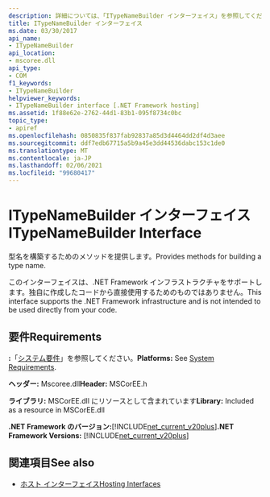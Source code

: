 ```yaml
---
description: 詳細については、「ITypeNameBuilder インターフェイス」を参照してください。
title: ITypeNameBuilder インターフェイス
ms.date: 03/30/2017
api_name:
- ITypeNameBuilder
api_location:
- mscoree.dll
api_type:
- COM
f1_keywords:
- ITypeNameBuilder
helpviewer_keywords:
- ITypeNameBuilder interface [.NET Framework hosting]
ms.assetid: 1f88e62e-2762-44d1-83b1-095f8734c0bc
topic_type:
- apiref
ms.openlocfilehash: 0850835f837fab92837a85d3d4464dd2df4d3aee
ms.sourcegitcommit: ddf7edb67715a5b9a45e3dd44536dabc153c1de0
ms.translationtype: MT
ms.contentlocale: ja-JP
ms.lasthandoff: 02/06/2021
ms.locfileid: "99680417"
---
```

# <a name="itypenamebuilder-interface"></a><span data-ttu-id="6bf39-103">ITypeNameBuilder インターフェイス</span><span class="sxs-lookup"><span data-stu-id="6bf39-103">ITypeNameBuilder Interface</span></span>

<span data-ttu-id="6bf39-104">型名を構築するためのメソッドを提供します。</span><span class="sxs-lookup"><span data-stu-id="6bf39-104">Provides methods for building a type name.</span></span>  
  
 <span data-ttu-id="6bf39-105">このインターフェイスは、.NET Framework インフラストラクチャをサポートします。独自に作成したコードから直接使用するためのものではありません。</span><span class="sxs-lookup"><span data-stu-id="6bf39-105">This interface supports the .NET Framework infrastructure and is not intended to be used directly from your code.</span></span>  
  
## <a name="requirements"></a><span data-ttu-id="6bf39-106">要件</span><span class="sxs-lookup"><span data-stu-id="6bf39-106">Requirements</span></span>  

 <span data-ttu-id="6bf39-107">**:**「[システム要件](../../get-started/system-requirements.md)」を参照してください。</span><span class="sxs-lookup"><span data-stu-id="6bf39-107">**Platforms:** See [System Requirements](../../get-started/system-requirements.md).</span></span>  
  
 <span data-ttu-id="6bf39-108">**ヘッダー:** Mscoree.dll</span><span class="sxs-lookup"><span data-stu-id="6bf39-108">**Header:** MSCorEE.h</span></span>  
  
 <span data-ttu-id="6bf39-109">**ライブラリ:** MSCorEE.dll にリソースとして含まれています</span><span class="sxs-lookup"><span data-stu-id="6bf39-109">**Library:** Included as a resource in MSCorEE.dll</span></span>  
  
 <span data-ttu-id="6bf39-110">**.NET Framework のバージョン:**[!INCLUDE[net_current_v20plus](../../../../includes/net-current-v20plus-md.md)]</span><span class="sxs-lookup"><span data-stu-id="6bf39-110">**.NET Framework Versions:** [!INCLUDE[net_current_v20plus](../../../../includes/net-current-v20plus-md.md)]</span></span>  
  
## <a name="see-also"></a><span data-ttu-id="6bf39-111">関連項目</span><span class="sxs-lookup"><span data-stu-id="6bf39-111">See also</span></span>

- [<span data-ttu-id="6bf39-112">ホスト インターフェイス</span><span class="sxs-lookup"><span data-stu-id="6bf39-112">Hosting Interfaces</span></span>](hosting-interfaces.md)
